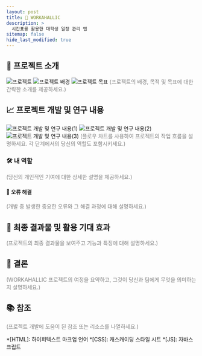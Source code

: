 ```yaml
---
layout: post
title: 📱 WORKAHALLIC
description: >
  시간표를 활용한 대학생 일정 관리 앱
sitemap: false
hide_last_modified: true
---
```


## 🌟 프로젝트 소개
![프로젝트](../assets/WORKAHALLIC/프로젝트.png "프로젝트")
![프로젝트 배경](../assets/WORKAHALLIC/프로젝트%20배경.png "프로젝트 배경")
![프로젝트 목표](../assets/WORKAHALLIC/프로젝트%20목표.png "프로젝트 목표")
<span style="color: grey;">(프로젝트의 배경, 목적 및 목표에 대한 간략한 소개를 제공하세요.)</span>

## 📈 프로젝트 개발 및 연구 내용
![프로젝트 개발 및 연구 내용(1)](../assets/WORKAHALLIC/프로젝트%20개발%20및%20연구%20내용.png "연구 내용(1)")
![프로젝트 개발 및 연구 내용(2)](../assets/WORKAHALLIC/프로젝트%20개발%20및%20연구%20내용%20(2).png "연구 내용(2)")
![프로젝트 개발 및 연구 내용(3)](../assets/WORKAHALLIC/프로젝트%20개발%20및%20연구%20내용%20(3).png "연구 내용(3)")
<span style="color: grey;">(플로우 차트를 사용하여 프로젝트의 작업 흐름을 설명하세요. 각 단계에서의 당신의 역할도 포함시키세요.)</span>

### 🛠 내 역할
<span style="color: grey;">(당신의 개인적인 기여에 대한 상세한 설명을 제공하세요.)</span>

#### 🐞 오류 해결
<span style="color: grey;">(개발 중 발생한 중요한 오류와 그 해결 과정에 대해 설명하세요.)</span>

## 🎉 최종 결과물 및 활용 기대 효과
<span style="color: grey;">(프로젝트의 최종 결과물을 보여주고 기능과 특징에 대해 설명하세요.)</span>

## 📜 결론
<span style="color: grey;">(WORKAHALLIC 프로젝트의 여정을 요약하고, 그것이 당신과 팀에게 무엇을 의미하는지 설명하세요.)</span>

## 📚 참조
<span style="color: grey;">(프로젝트 개발에 도움이 된 참조 또는 리소스를 나열하세요.)</span>

*[HTML]: 하이퍼텍스트 마크업 언어
*[CSS]: 캐스캐이딩 스타일 시트
*[JS]: 자바스크립트